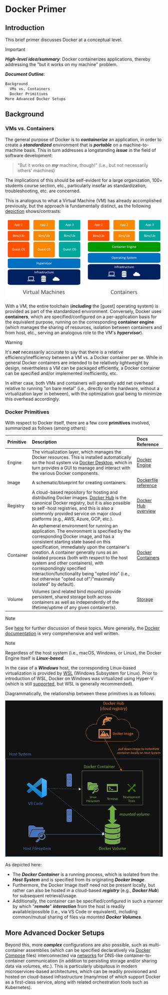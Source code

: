 # Docker Primer

## Introduction

This brief primer discusses Docker at a conceptual level.

> [!IMPORTANT]
> ***High-level idea/summary***: Docker containerizes applications, thereby addressing the "but it works on my machine" problem.

***Document Outline***:

```
Background
  VMs vs. Containers
  Docker Primitives
More Advanced Docker Setups
```

## Background

### VMs vs. Containers

The general purpose of Docker is to ***containerize*** an application, in order to create a ***standardized*** environment that is ***portable*** on a machine-to-machine basis. This in turn addresses a longstanding ***issue*** in the  field of software development:

> "But it works on ***my*** machine, though!" (i.e., but not necessarily others' machines)

The implications of this should be self-evident for a large organization, 100+ students course section, etc., particularly insofar as standardization, troubleshooting, etc. are concerned.

This is analogous to what a Virtual Machine (VM) has already accomplished previously, but the approach is fundamentally distinct, as the following [depiction](https://dazzyddos.github.io/posts/Docker-Build-Stage-Security-Best-Practices/) shows/contrasts:

<center>
<img src="./assets/001-vm-vs-container.jpg" width="550">
</center>

With a VM, the entire toolchain (***including*** the [guest] operating system) is provided as part of the standardized environment. Conversely, Docker uses **containers**, which are specified/configured on a per-application basis for the equivalent purpose, running on the corresponding **container engine** (which manages the sharing of resources, isolation between containers and from host, etc., serving an analogous role to the VM's ***hypervisor***).

> [!WARNING]
> It's ***not*** necessarily accurate to say that there is a relative efficiency/inefficiency between a VM vs. a Docker container per se. While in general Docker containers are intended to be relatively lightweight by design, nevertheless a VM can be packaged efficiently, a Docker container can be specified and/or implemented inefficiently, etc.
>
> In either case, both VMs and containers will generally add net overhead relative to running "on bare metal" (i.e., directly on the hardware, without a virtualization layer in between), with the optimization goal being to minimize this overhead accordingly.

### Docker Primitives

With respect to Docker itself, there are a few core **primitives** involved, summarized as follows (among others):

| Primitive | Description | Docs Reference |
|:-|:-|:-|
| Engine | The virtualization layer, which manages the Docker resources. This is installed automatically on the host system via [Docker Desktop](https://docs.docker.com/desktop/), which in turn provides a GUI to manage and interact with the various Docker components. | [Docker Engine](https://docs.docker.com/engine/) |
| Image | A schematic/blueprint for creating containers. | [Dockerfile reference](https://docs.docker.com/reference/dockerfile/) |
| Registry | A cloud-based repository for hosting and distributing Docker images. [Docker Hub](https://hub.docker.com/) is the canonical Docker registry, but it is also possible to self-host registries, and this is also a commonly provided service on major cloud platforms (e.g., AWS, Azure, GCP, etc.). | [Docker Hub overview](https://docs.docker.com/docker-hub/) |
| Container | An ephemeral environment for running an application. The environment is specified by the corresponding Docker image, and has a consistent starting state based on this specification, immediately upon the container's creation. A container generally runs as an isolated process (both with respect to the host system and other containers), with correspondingly specified interaction/functionality being "opted into" (i.e., but otherwise "opted out of"/"maximally isolated" by default). | [Docker Containers](https://docs.docker.com/engine/containers/run/) |
| Volume | Volumes (and related bind mounts) provide persistent, shared storage both across containers as well as independently of the lifetime/uptime of any given container(s). | [Storage](https://docs.docker.com/engine/storage/) |

> [!NOTE]
> See [here](https://docs.docker.com/get-started/docker-overview/#docker-architecture) for further discussion of these topics. More generally, the [Docker documentation](https://docs.docker.com/) is very comprehensive and well written.

> [!NOTE]
> Regardless of the host system (i.e., macOS, Windows, or Linux), the Docker Engine itself is ***Linux-based***.
>
> In the case of a ***Windows*** host, the corresponding Linux-based virtualization is provided by [WSL](https://aka.ms/wsl) (Windows Subsystem for Linux). Prior to introduction of WSL, Docker on Windows was virtualized using Hyper-V (which is still [supported](https://docs.docker.com/desktop/install/windows-install/), but WSL is generally recommended).

Diagrammatically, the relationship between these primitives is as follows:

<center>
<img src="./assets/002-docker-primitives.png" width="550">
</center>

As depicted here:
  * The ***Docker Container*** is a running process, which is isolated from the ***Host System*** and is specified from its originating ***Docker Image***. 
  * Furthermore, the Docker Image itself need not be present locally, but rather can also be hosted in a cloud-based ***registry*** (e.g., ***Docker Hub***) for subsequent retrieval/usage.
  * Additionally, the container can be specified/configured in such a manner by which "***remote***" ***interaction*** from the host is readily available/possible (i.e., via VS Code or equivalent), including common/mutual sharing of files via mounted ***Docker Volumes***.

## More Advanced Docker Setups

Beyond this, more ***complex*** configurations are also possible, such as multi-container assemblies (which can be specified declaratively via [Docker Compose](https://docs.docker.com/compose/) files) interconnected via [networks](https://docs.docker.com/engine/network/) for DNS-like container-to-container communication (in addition to persisting storage and/or sharing data via volumes, etc.). This is particularly ubiquitous in modern microservices-based architectures, which can be readily provisioned and hosted on cloud-based infrastructure (many/most of which support Docker as a first-class service, along with related orchestration tools such as Kubernetes).
